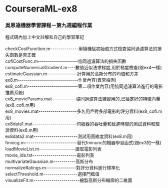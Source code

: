 # CourseraML-ex8
### 吳恩達機器學習課程－第九週編程作業<br>
程式碼內加上中文註解和自己的學習筆記<br>
<br>
checkCostFunction.m--------------用隨機賦初始值方式檢查協同過濾算法的損失函數是否正確<br>
cofiCostFunc.m--------------------協同過濾算法的損失函數<br>
computeNumericalGradient.m----數值近似法求梯度,用於梯度檢查(跟ex4一樣)<br>
estimateGaussian.m---------------計算用於高斯分布的均值和方差<br>
ex8.m------------------------------作業內容(異常檢測)<br>
ex8_cofi.m-------------------------第二項作業內容(用協同過濾算法進行的電影推薦系統)<br>
ex8_movieParams.mat------------協同過濾算法練習用的,已給定好的特徵向量(ex8_cofi.m用)<br>
ex8_movies.mat-------------------多名用戶對多部電影的評分資料(ex8_cofi.m用)<br>
ex8data1.mat----------------------伺服器的吞吐量和延遲時間的測試資料和驗證資料(ex8.m用)<br>
ex8data2.mat----------------------測試用高維度資料(ex8.m用)<br>
fmincg.m--------------------------替代fminunc的機器學習函式(跟ex3的一樣)<br>
loadMovieList.m------------------讀取電影列表<br>
movie_ids.txt----------------------電影列表<br>
multivariateGaussian.m-----------高斯分布<br>
normalizeRatings.m---------------對評分資料進行標準化<br>
selectThreshold.m-----------------選擇門檻值<br>
visualizeFit.m-----------------------繪製高斯分布輪廓的二維圖

